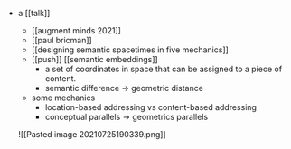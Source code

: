 - a [[talk]]
	- [[augment minds 2021]]
	- [[paul bricman]]
    - [[designing semantic spacetimes in five mechanics]]
	- [[push]] [[semantic embeddings]]
		- a set of coordinates in space that can be assigned to a piece of content.
		- semantic difference -> geometric distance
	- some mechanics
		- location-based addressing vs content-based addressing
		- conceptual parallels -> geometrics parallels
		
	![[Pasted image 20210725190339.png]]